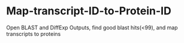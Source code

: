 # Map-transcript-ID-to-Protein-ID
Open BLAST and DiffExp Outputs, find good blast hits(<99), and map transcripts to proteins
